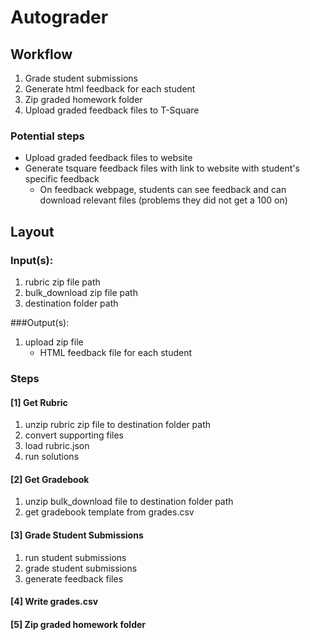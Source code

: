 # Autograder

## Workflow
1. Grade student submissions
2. Generate html feedback for each student
3. Zip graded homework folder
4. Upload graded feedback files to T-Square

### Potential steps
* Upload graded feedback files to website
* Generate tsquare feedback files with link to website with student's specific feedback
	* On feedback webpage, students can see feedback and can download relevant files (problems they did not get a 100 on)

## Layout
### Input(s):
1. rubric zip file path
2. bulk_download zip file path
3. destination folder path

###Output(s):
1. upload zip file
	* HTML feedback file for each student

### Steps
#### [1] Get Rubric
1. unzip rubric zip file to destination folder path
2. convert supporting files
3. load rubric.json
4. run solutions

#### [2] Get Gradebook
1. unzip bulk_download file to destination folder path
2. get gradebook template from grades.csv

#### [3] Grade Student Submissions
1. run student submissions
2. grade student submissions
3. generate feedback files

#### [4] Write grades.csv

#### [5] Zip graded homework folder